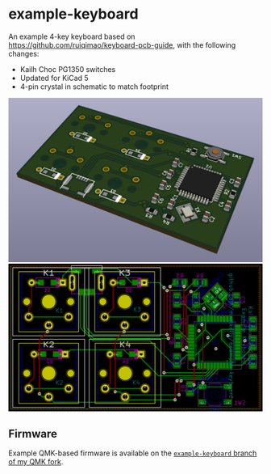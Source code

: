 # example-keyboard

An example 4-key keyboard based on https://github.com/ruiqimao/keyboard-pcb-guide, with the following changes:

- Kailh Choc PG1350 switches
- Updated for KiCad 5
- 4-pin crystal in schematic to match footprint

<img src="https://github.com/mattkelly/example-keyboard/blob/assets/render.png" width=600>
<img src="https://github.com/mattkelly/example-keyboard/blob/assets/pcb_layers.png" width=600>

## Firmware

Example QMK-based firmware is available on the [`example-keyboard` branch of my QMK fork](https://github.com/mattkelly/qmk_firmware/tree/example-keyboard/keyboards/example_keyboard).
